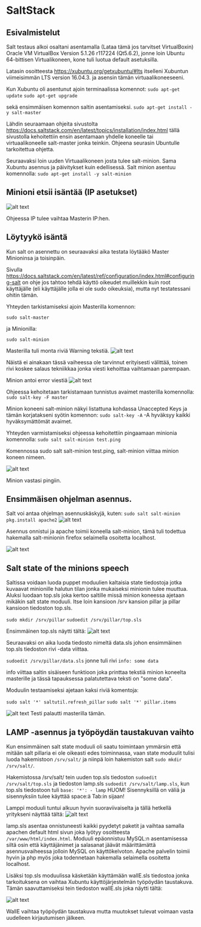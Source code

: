 # SaltStack

## Esivalmistelut

Salt testaus alkoi osaltani asentamalla (Lataa tämä jos tarvitset VirtualBoxin) Oracle VM VirtualBox Version 5.1.26 r117224 (Qt5.6.2),
jonne loin Ubuntu 64-bittisen Virtualikoneen, kone tuli luotua default asetuksilla.

Latasin osoitteesta https://xubuntu.org/getxubuntu/#lts itselleni Xubuntun viimeisimmän LTS version 16.04.3. ja asensin tämän
virtuaalikoneeseeni. 

Kun Xubuntu oli asentunut ajoin terminaalissa komennot:
`sudo apt-get update`
`sudo apt-get upgrade`

sekä ensimmäisen komennon saltin asentamiseksi.
`sudo apt-get install -y salt-master`

Lähdin seuraamaan ohjeita sivustolta https://docs.saltstack.com/en/latest/topics/installation/index.html
tällä sivustolla kehoitettiin ensin asentamaan yhdelle koneelle tai virtuaalikoneelle salt-master jonka teinkin.
Ohjeena seurasin Ubuntulle tarkoitettua ohjetta.

Seuraavaksi loin uuden Virtuaalikoneen josta tulee salt-minion.
Sama Xubuntu asennus ja päivitykset kuin edellisessä.
Salt minion asentuu komennolla:
`sudo apt-get install -y salt-minion`

## Minioni etsii isäntää (IP asetukset)

![alt text](https://github.com/joonaleppalahti/CCM/blob/master/salt/saltimg/saltconf.png "Salt Conf guide")

Ohjeessa IP tulee vaihtaa Masterin IP:hen.

## Löytyykö isäntä

Kun salt on asennettu on seuraavaksi aika testata löytääkö Master Minioninsa ja toisinpäin.

Sivulla https://docs.saltstack.com/en/latest/ref/configuration/index.html#configuring-salt on ohje jos tahtoo tehdä käyttö oikeudet muillekkin kuin root käyttäjälle (eli käyttäjälle jolla ei ole sudo oikeuksia), mutta nyt testatessani ohitin tämän.

Yhteyden tarkistamiseksi
ajoin Masterilla komennon:

`sudo salt-master`
 
ja Minionilla:

`sudo salt-minion`

Masterilla tuli monta riviä Warning tekstiä.
![alt text](https://github.com/joonaleppalahti/CCM/blob/master/salt/saltimg/saltwarnings.png "Salt warning messages")

Näistä ei ainakaan tässä vaiheessa ole tarvinnut erityisesti välittää, toinen rivi koskee salaus tekniikkaa jonka viesti kehoittaa vaihtamaan parempaan.

Minion antoi error viestiä 
![alt text](https://github.com/joonaleppalahti/CCM/blob/master/salt/saltimg/minionwarnings.png "Salt warning messages")

Ohjeessa kehoitetaan tarkistamaan tunnistus avaimet masterilla komennolla:
`sudo salt-key -F master`

Minion koneeni salt-minion näkyi listattuna kohdassa Unaccepted Keys ja tämän korjatakseni syötin komennon:
`sudo salt-key -A`
-A hyväksyy kaikki hyväksymättömät avaimet.

Yhteyden varmistamiseksi ohjeessa kehoitettiin pingaamaan minionia komennolla:
`sudo salt salt-minion test.ping`

Komennossa  sudo salt salt-minion test.ping, salt-minion viittaa minion koneen nimeen.

![alt text](https://github.com/joonaleppalahti/CCM/blob/master/salt/saltimg/saltminiontrue.png "Ping")

Minion vastasi pingiin.

## Ensimmäisen ohjelman asennus.

Salt voi antaa ohjelman asennuskäskyjä, kuten:
`sudo salt salt-minion pkg.install apache2`
![alt text](https://github.com/joonaleppalahti/CCM/blob/master/salt/saltimg/saltinstall.png "Istalling something via salt")

Asennus onnistui ja apache toimii koneella salt-minion, tämä tuli todettua hakemalla salt-minionin firefox selaimella osoitetta localhost.

![alt text](https://github.com/joonaleppalahti/CCM/blob/master/salt/saltimg/saltapache.png "Apache is alive")

## Salt state of the minions speech

Saltissa voidaan luoda puppet moduulien kaltaisia state tiedostoja jotka kuvaavat minionille halutun tilan jonka mukaiseksi minionin tulee muuttua.
Aluksi luodaan top.sls joka kertoo saltille missä minion koneessa ajetaan mikäkin salt state moduuli.
Itse loin kansioon /srv kansion pillar ja pillar kansioon tiedoston top.sls.

`sudo mkdir /srv/pillar`
`sudoedit /srv/pillar/top.sls`

Ensimmäinen top.sls näytti tältä:
![alt text](https://github.com/joonaleppalahti/CCM/blob/master/salt/saltimg/topsls.png "top.sls moduuli")

Seuraavaksi on aika luoda tiedosto nimeltä data.sls johon ensimmäinen top.sls tiedoston rivi -data viittaa.

`sudoedit /srv/pillar/data.sls`
jonne tuli rivi
`info: some data`

info viittaa saltin sisäiseen funktioon joka printtaa tekstiä minion koneelta masterille ja tässä tapauksessa palatutettava teksti on "some data".

Moduulin testaamiseksi ajetaan kaksi riviä komentoja:

`sudo salt '*' saltutil.refresh_pillar`
`sudo salt '*' pillar.items`

![alt text](https://github.com/joonaleppalahti/CCM/blob/master/salt/saltimg/salttest.png "top.sls moduuli reply")
Testi palautti masterilla tämän.

## LAMP -asennus ja työpöydän taustakuvan vaihto

Kun ensimmäinen salt state moduuli oli saatu toimintaan ymmärsin että mitään salt pillaria ei ole oikeasti edes toiminnassa, vaan state moduulit tulisi
luoda hakemistoon `/srv/salt/` ja niinpä loin hakemiston salt `sudo mkdir /srv/salt/`.

Hakemistossa /srv/salt/ tein uuden top.sls tiedoston `sudoedit /srv/salt/top.sls` ja tiedoston lamp.sls `sudoedit /srv/salt/lamp.sls`, kun top.sls tiedostoon tuli
`base:
  '*':
    - lamp`
	HUOM! Sisennyksillä on väliä ja sisennyksiin tulee käyttää space:ä Tab:in sijaan!
	
Lamppi moduuli tuntui alkuun hyvin suoraviivaiselta ja tällä hetkellä yritykseni näyttää tältä:
![alt text](https://github.com/joonaleppalahti/CCM/blob/master/salt/saltimg/saltlamp.png "saltlamp state moduuli yritys")

lamp.sls asentaa onnistuneesti kaikki pyydetyt paketit ja vaihtaa samalla apachen default html sivun joka lyötyy osoitteesta `/var/www/html/index.html`. 
Moduuli epäonnistuu MySQL:n asentamisessa siltä osin että käyttäjänimet ja salasanat jäävät määrittämättä asennusvaiheessa jolloin MySQL on käyttökelvoton.
Apache palvelin toimii hyvin ja php myös joka todennetaan hakemalla selaimella osoitetta localhost.

Lisäksi top.sls moduulissa käsketään käyttämään wallE.sls tiedostoa jonka tarkoituksena on vaihtaa Xubuntu käyttöjärjestelmän työpöydän taustakuva.
Tämän saavuttamiseksi tein tiedoston wallE.sls joka näytti tältä:

![alt text](https://github.com/joonaleppalahti/CCM/blob/master/salt/saltimg/saltwallE.png "saltwallE state moduuli yritys")

WallE vaihtaa työpöydän taustakuva mutta muutokset tulevat voimaan vasta uudelleen kirjautumisen jälkeen.